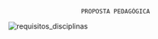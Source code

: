                         PROPOSTA PEDAGÓGICA

<img align="center" src="https://i.ibb.co/JHB4fYw/1.png" alt="requisitos_disciplinas"> 

